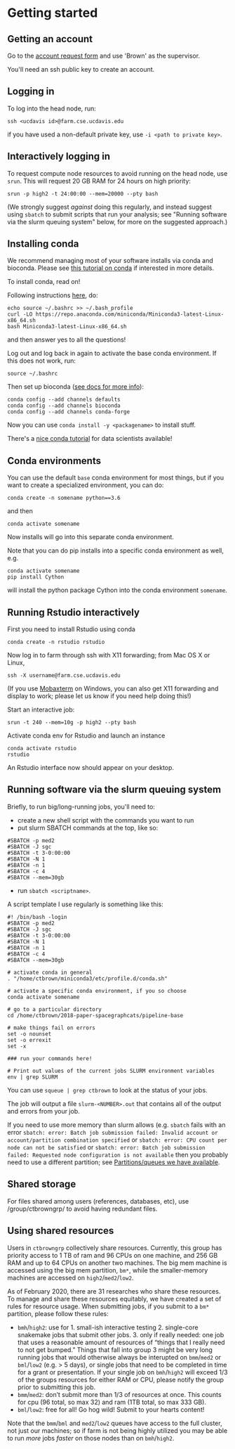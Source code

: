 # Getting started

## Getting an account

Go to the [account request form](https://wiki.cse.ucdavis.edu/cgi-bin/index2.pl
) and use 'Brown' as the supervisor.

You'll need an ssh public key to create an account.

## Logging in

To log into the head node, run:
```
ssh <ucdavis id>@farm.cse.ucdavis.edu
```

if you have used a non-default private key, use `-i <path to private key>`.

## Interactively logging in

To request compute node resources to avoid running on the head node, use `srun`. This will request 20 GB RAM for 24 hours on high priority:
```
srun -p high2 -t 24:00:00 --mem=20000 --pty bash
```
(We strongly suggest _against_ doing this regularly, and instead suggest using `sbatch` to submit scripts that run your analysis; see "Running software via the slurm queuing system" below, for more on the suggested approach.)

## Installing conda

We recommend managing most of your software installs via conda and bioconda. Please see [this tutorial on conda](https://github.com/ngs-docs/2020-GGG298/tree/master/Week3-conda_for_software_installation) if interested in more details.

To install conda, read on!

Following instructions [here](https://docs.conda.io/en/latest/miniconda.html),
do:

```
echo source ~/.bashrc >> ~/.bash_profile
curl -LO https://repo.anaconda.com/miniconda/Miniconda3-latest-Linux-x86_64.sh
bash Miniconda3-latest-Linux-x86_64.sh
```
and then answer yes to all the questions!

Log out and log back in again to activate the base conda environment. If this does not work, run:

```
source ~/.bashrc
```

Then set up bioconda ([see docs for more info](https://bioconda.github.io/user/install.html#set-up-channels)):

```
conda config --add channels defaults
conda config --add channels bioconda
conda config --add channels conda-forge
```

Now you can use `conda install -y <packagename>` to install stuff.

There's a [nice conda tutorial](https://kaust-vislab.github.io/introduction-to-conda-for-data-scientists/) for data scientists available!

## Conda environments

You can use the default `base` conda environment for most things, but if
you want to create a specialized environment, you can do:

```
conda create -n somename python==3.6
```

and then

```
conda activate somename
```

Now installs will go into this separate conda environment.

Note that you can do pip installs into a specific conda environment as well,
e.g.

```
conda activate somename
pip install Cython
```

will install the python package Cython into the conda environment `somename`.

## Running Rstudio interactively

First you need to install Rstudio using conda
```
conda create -n rstudio rstudio
```

Now log in to farm through ssh with X11 forwarding; from Mac OS X or Linux,
```
ssh -X username@farm.cse.ucdavis.edu
```
(If you use [Mobaxterm](https://mobaxterm.mobatek.net/) on Windows, you can also get X11 forwarding and display
to work; please let us know if you need help doing this!)

Start an interactive job:
```
srun -t 240 --mem=10g -p high2 --pty bash
```

Activate conda env for Rstudio and launch an instance
```
conda activate rstudio
rstudio
```
An Rstudio interface now should appear on your desktop.

## Running software via the slurm queuing system

Briefly, to run big/long-running jobs, you'll need to:

* create a new shell script with the commands you want to run
* put slurm SBATCH commands at the top, like so:

```
#SBATCH -p med2
#SBATCH -J sgc
#SBATCH -t 3-0:00:00
#SBATCH -N 1
#SBATCH -n 1
#SBATCH -c 4
#SBATCH --mem=30gb
```

* run `sbatch <scriptname>`.

A script template I use regularly is something like this:

```
#! /bin/bash -login
#SBATCH -p med2
#SBATCH -J sgc
#SBATCH -t 3-0:00:00
#SBATCH -N 1
#SBATCH -n 1
#SBATCH -c 4
#SBATCH --mem=30gb

# activate conda in general
. "/home/ctbrown/miniconda3/etc/profile.d/conda.sh"

# activate a specific conda environment, if you so choose
conda activate somename

# go to a particular directory
cd /home/ctbrown/2018-paper-spacegraphcats/pipeline-base

# make things fail on errors
set -o nounset
set -o errexit
set -x

### run your commands here!

# Print out values of the current jobs SLURM environment variables
env | grep SLURM
```

You can use `squeue | grep ctbrown` to look at the status of your jobs.

The job will output a file `slurm-<NUMBER>.out` that contains all of the
output and errors from your job.

If you need to use more memory than slurm allows (e.g. `sbatch` fails
with an error `sbatch: error: Batch job submission failed: Invalid
account or account/partition combination specified` or `sbatch: error:
CPU count per node can not be satisfied` or `sbatch: error: Batch job
submission failed: Requested node configuration is not available` then
you probably need to use a different partition; see
[Partitions/queues we have available](partitions.md).

## Shared storage
For files shared among users (references, databases, etc), use /group/ctbrowngrp/ to avoid having redundant files.

## Using shared resources

Users in `ctbrowngrp` collectively share resources. 
Currently, this group has priority access to 1 TB of ram and 96 CPUs on
one machine, and 256 GB RAM and up to 64 CPUs on another two machines.
The big mem machine is accessed using the big mem partition, `bm*`,
while the smaller-memory machines are accessed on `high2`/`med2`/`low2`.

As of February 2020, there are 31 researches who share these resources.
To manage and share these resources equitably, we have created a set of rules for resource usage. 
When submitting jobs, if you submit to a `bm*` partition, please follow these rules:

+ `bmh`/`high2`: use for 1. small-ish interactive testing 2. single-core snakemake jobs that submit other jobs. 3. only if really needed: one job that uses a reasonable amount of resources of “things that I really need to not get bumped.” Things that fall into group 3 might be very long running jobs that would otherwise always be interupted on `bmm`/`med2` or `bml`/`low2` (e.g. > 5 days), or single jobs that need to be completed in time for a grant or presentation. If your single job on `bmh`/`high2` will exceed 1/3 of the groups resources for either RAM or CPU, please notify the group prior to submitting this job. 
+ `bmm`/`med2`: don’t submit more than 1/3 of resources at once. This counts for cpu (96 total, so max 32) and ram (1TB total, so max 333 GB).
+ `bml`/`low2`: free for all! Go hog wild! Submit to your hearts content!

Note that the `bmm`/`bml` and `med2`/`low2` queues have access to the full cluster, not just our machines; so if farm is not being highly utilized you may be able to run *more* jobs _faster_ on those nodes than on `bmh`/`high2`.
